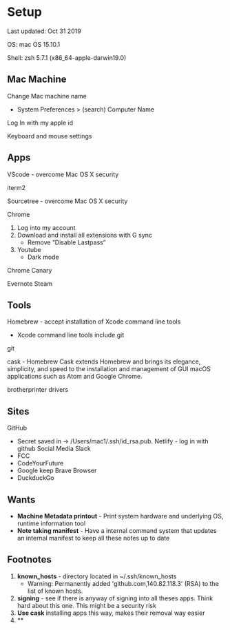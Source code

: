 # Setup
Last updated: Oct 31 2019

OS: mac OS 15.10.1

Shell: zsh 5.7.1 (x86_64-apple-darwin19.0)


## Mac Machine
Change Mac machine name
- System Preferences > (search) Computer Name

Log In with my apple id

Keyboard and mouse settings

## Apps
VScode - overcome Mac OS X security

iterm2

Sourcetree - overcome Mac OS X security

Chrome
1. Log into my account
2. Download and install all extensions with G sync
    - Remove “Disable Lastpass”
3. Youtube
    - Dark mode

Chrome Canary

Evernote
Steam

## Tools
Homebrew - accept installation of Xcode command line tools
- Xcode command line tools include git

git

cask - Homebrew Cask extends Homebrew and brings its elegance, simplicity, and speed to the installation and management of GUI macOS applications such as Atom and Google Chrome.

brotherprinter drivers

## Sites
GitHub
- Secret saved in -> /Users/mac1/.ssh/id_rsa.pub.
Netlify - log in with github
Social Media
Slack
- FCC
- CodeYourFuture
- Google keep
Brave Browser
- DuckduckGo

## Wants
- **Machine Metadata printout** - Print system hardware and underlying OS, runtime information tool
- **Note taking manifest** - Have a internal command system that updates an internal manifest to keep all these notes up to date


## Footnotes
1. **known_hosts** - directory located in ~/.ssh/known_hosts
    - Warning: Permanently added 'github.com,140.82.118.3' (RSA) to the list of known hosts.
2. **signing** - see if there is anyway of signing into all theses apps. Think hard about this one. This might be a security risk
3. **Use cask** installing apps this way, makes their removal way easier
4. **